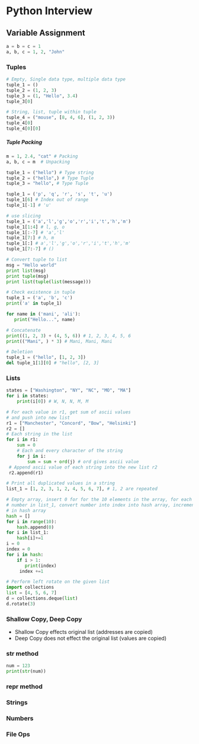 # Python Interview

## Variable Assignment
```python
a = b = c = 1
a, b, c = 1, 2, "John"
```

### Tuples
```python
# Empty, Single data type, multiple data type
tuple_1 = ()
tuple_2 = (1, 2, 3)
tuple_3 = (1, "Hello", 3.4)
tuple_3[0]

# String, list, tuple within tuple
tuple_4 = ("mouse", [8, 4, 6], (1, 2, 3))
tuple_4[0]
tuple_4[0][0]
```
##### Tuple Packing
```python
m = 1, 2.4, "cat" # Packing
a, b, c = m  # Unpacking
```

```python
tuple_1 = ("hello") # Type string
tuple_2 = ("hello",) # Type Tuple
tuple_3 = "hello", # Type Tuple
```

```python
tuple_1 = ('p', 'q', 'r', 's', 't', 'u')
tuple_1[6] # Index out of range
tuple_1[-1] # 'u'
```

```python
# use slicing
tuple_1 = ('a','l','g','o','r','i','t','h','m')
tuple_1[1:4] # l, g, o
tuple_1[:-7] # 'a','l'
tuple_1[7:] # h, m
tuple_1[:] # a','l','g','o','r','i','t','h','m'
tuple_1[7:-7] # ()
```

```python
# Convert tuple to list
msg = "Hello world"
print list(msg)
print tuple(msg)
print list(tuple(list(message)))
```

```python
# Check existence in tuple
tuple_1 = ('a', 'b', 'c')
print('a' in tuple_1)
```

```python
for name in ('mani', 'ali'):
   print("Hello...", name)
```

```python
# Concatenate
print((1, 2, 3) + (4, 5, 6)) # 1, 2, 3, 4, 5, 6
print(("Mani", ) * 3) # Mani, Mani, Mani
```

```python
# Deletion
tuple_1 = ("hello", [1, 2, 3])
del tuple_1[1][0] # "hello", [2, 3]
```

### Lists

```python
states = ["Washington", "NY", "NC", "MO", "MA"]
for i in states:
    print(i[0]) # W, N, N, M, M
```

```python
# For each value in r1, get sum of ascii values
# and push into new list
r1 = ["Manchester", "Concord", "Bow", "Helsinki"]
r2 = []
# Each string in the list
for i in r1:
    sum = 0
    # Each and every character of the string
    for j in i:
        sum = sum + ord(j) # ord gives ascii value
 # Append ascii value of each string into the new list r2
 r2.append(r1)
```

```python
# Print all duplicated values in a string
list_1 = [1, 2, 3, 1, 2, 4, 5, 6, 7], # 1, 2 are repeated

# Empty array, insert 0 for for the 10 elements in the array, for each
# number in list_1, convert number into index into hash array, increment slot
# in hash array
hash = []
for i in range(10):
    hash.append(0)
for i in list_1:
    hash[i]+=1
i = 0
index = 0
for i in hash:
    if i > 1:
       print(index)
     index +=1
```

```python
# Perform left rotate on the given list
import collections
list = [4, 5, 6, 7]
d = collections.deque(list)
d.rotate(3)
```

### Shallow Copy, Deep Copy

- Shallow Copy effects original list (addresses are copied)
- Deep Copy does not effect the original list (values are copied)

### __str__ method
```python
num = 123
print(str(num))
```
### __repr__ method

### Strings

### Numbers

### File Ops
